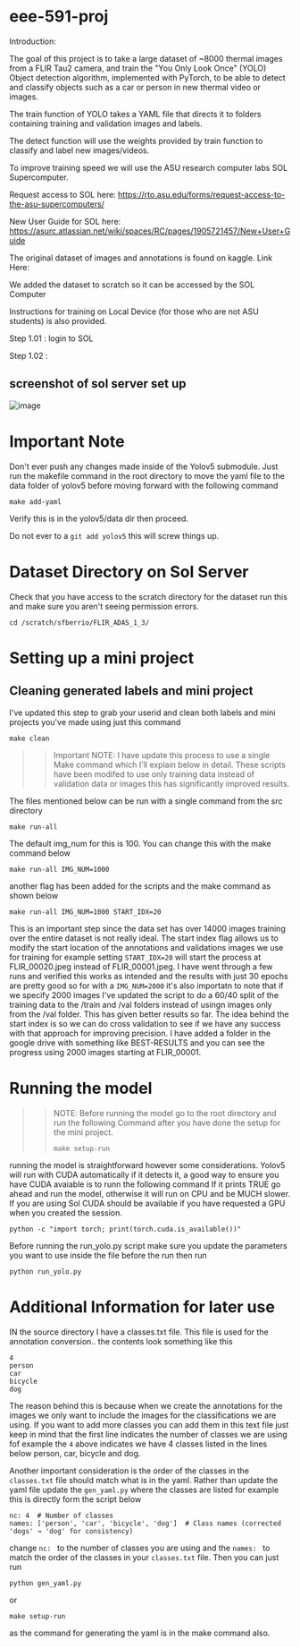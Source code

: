 # eee-591-proj
Introduction:

The goal of this project is to take a large dataset of ~8000 thermal images from a FLIR Tau2 camera, and train the "You Only Look Once" (YOLO) Object detection algorithm, implemented with PyTorch, to be able to detect and classify objects such as a car or person in new thermal video or images. 

The train function of YOLO takes a YAML file that directs it to folders containing training and validation images and labels.

The detect function will use the weights provided by train function to classify and label new images/videos.

To improve training speed we will use the ASU research computer labs SOL Supercomputer.

Request access to SOL here: https://rto.asu.edu/forms/request-access-to-the-asu-supercomputers/

New User Guide for SOL here: https://asurc.atlassian.net/wiki/spaces/RC/pages/1905721457/New+User+Guide


The original dataset of images and annotations is found on kaggle. Link Here:

We added the dataset to scratch so it can be accessed by the SOL Computer

Instructions for training on Local Device (for those who are not ASU students) is also provided.

Step 1.01 : login to SOL

Step 1.02 : 

## screenshot of sol server set up
![image](https://github.com/user-attachments/assets/feb8ac9c-5787-4cc3-a8a6-dbce40a763e1)



# Important Note 

Don't ever push any changes made inside of the Yolov5 submodule. Just run the makefile command in the root directory to move the yaml file to the data folder of yolov5 before moving forward with the following command 

```
make add-yaml
```

Verify this is in the yolov5/data dir then proceed. 

Do not ever to a `git add yolov5` this will screw things up. 

# Dataset Directory on Sol Server
Check that you have access to the scratch directory for the dataset run this and make sure you aren't seeing permission errors. 

```
cd /scratch/sfberrio/FLIR_ADAS_1_3/
```

# Setting up a mini project

## Cleaning generated labels and mini project
I've updated this step to grab your userid and clean both labels and mini projects you've made using just this command 

```
make clean
```

>> Important NOTE:
>> I have update this process to use a single Make command which I'll explain below in detail. These scripts have been modifed to use only training data instead of validation data or images this has significantly improved results.

The files mentioned below can be run with a single command from the src directory

```
make run-all
```
The default img_num for this is 100. You can change this with the make command below 

```
make run-all IMG_NUM=1000
```

another flag has been added for the scripts and the make command as shown below

```
make run-all IMG_NUM=1000 START_IDX=20
```

This is an important step since the data set has over 14000 images training over the entire dataset is not really ideal. The start index flag allows us to modify the start location of the annotations and validations images we use for training for example setting `START_IDX=20` will start the process at FLIR_00020.jpeg instead of FLIR_00001.jpeg. I have went through a few runs and verified this works as intended and the results with just 30 epochs are pretty good so for with a `IMG_NUM=2000` it's also importatn to note that if we specify 2000 images I've updated the script to do a 60/40 split of the training data to the /train and /val folders instead of usingn images only from the /val folder. This has given better results so far. The idea behind the start index is so we can do cross validation to see if we have any success with that approach for improving precision. I have added a folder in the google drive with something like BEST-RESULTS and you can see the progress using 2000 images starting at FLIR_00001. 



# Running the model 

>> NOTE: Before running the model go to the root directory and run the following Command after you have done the setup for the mini project.
>> ```
>> make setup-run
>> ```

running the model is straightforward however some considerations. Yolov5 will run with CUDA automatically if it detects it, a good way to ensure you have CUDA avaiable is to runn the following command If it prints TRUE go ahead and run the model, otherwise it will run on CPU and be MUCH slower. If you are using Sol CUDA should be available if you have requested a GPU when you created the session. 

```
python -c "import torch; print(torch.cuda.is_available())"
```

Before running the run_yolo.py script make sure you update the parameters you want to use inside the file before the run then run 

```
python run_yolo.py
```

# Additional Information for later use 
IN the source directory I have a classes.txt file. This file is used for the annotation conversion.. the contents look something like this 

```
4
person
car
bicycle
dog
```

The reason behind this is because when we create the annotations for the images we only want to include the images for the classifications we are using. If you want to add more classes you can add them in this text file just keep in mind that the first line indicates the number of classes we are using fof example the `4` above indicates we have 4 classes listed in the lines below person, car, bicycle and dog. 

Another important consideration is the order of the classes in the `classes.txt` file should match what is in the yaml. Rather than update the yaml file update the `gen_yaml.py` where the classes are listed for example this is directly form the script below 

```
nc: 4  # Number of classes
names: ['person', 'car', 'bicycle', 'dog']  # Class names (corrected 'dogs' → 'dog' for consistency)
```

change `nc: ` to the number of classes you are using and the `names: ` to match the order of the classes in your `classes.txt` file. Then you can just run 

```
python gen_yaml.py
```

or 

```
make setup-run
```

as the command for generating the yaml is in the make command also. 
